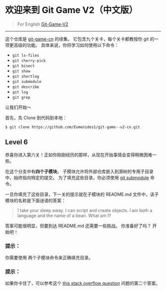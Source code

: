 # 欢迎来到 Git Game V2（中文版）
> For English [Git-Game-V2](https://github.com/git-game/git-game-v2)

----

这个仓库是 [git-game-cn](https://github.com/Eumenides1/git-game-cn) 的续集。 它包含九个关卡，每个关卡都教授你 git 的一项更高级的功能。 具体来说，你将学习如何使用以下命令：

* `git ls-files`                  
* `git cherry-pick`               
* `git bisect`                    
* `git show`          
* `git shortlog`                  
* `git submodule`
* `git describe`                  
* `git log`           
* `git grep`

让我们开始～

首先，先 Clone 到代码到本地：
```
$ git clone https://github.com/Eumenides1/git-game--v2-cn.git
```
## Level 6
恭喜你进入第六关！正如你刚刚经历的那样，从现在开始事情会变得稍微困难一些。 

在这个分支中有**四个子模块**。 子模块允许将外部仓库嵌入到源树的专用子目录中，始终指向特定的提交。 为了填充这些目录，你必须使用  [git submodule](http://git-scm.com/docs/git-submodule)  命令。

一旦你填充了这些目录，下一关的提示就在子模块的 README.md 文件中，该子模块的名称是下面谜语的答案：

> I take your sleep away.
> I can script and create objects.
> I am both a language and the name of a bean.
> What am I?

答案可能很明显，但要到达 README.md 还需要一些挑战。 你准备好了吗？ 开始吧！

### 提示： 
你需要使用 两个子模块命令来正确填充目录。

### 提示： 
如果你卡住了，可以参考这个 [this stack overflow question](http://stackoverflow.com/questions/3796927/how-to-git-clone-including-submodules) 问题的第二个答案。

